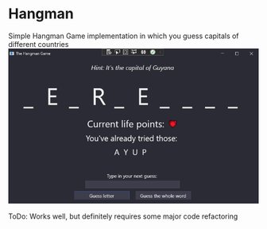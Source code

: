 # Hangman
Simple Hangman Game implementation in which you guess capitals of different countries
![Z1](Hangman/Assets/Hangman.png)

ToDo: Works well, but definitely requires some major code refactoring
